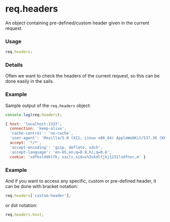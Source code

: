 # req.headers

An object containing pre-defined/custom header given in the current request.

### Usage

```javascript
req.headers;
```

### Details

Often we want to check the headers of the current request, so this can be done easily in the sails.

### Example

Sample output of the `req.headers` object:

```javascript
console.log(req.headers);

{ host: 'localhost:1337',
  connection: 'keep-alive',
  'cache-control': 'no-cache',
  'user-agent': 'Mozilla/5.0 (X11; Linux x86_64) AppleWebKit/537.36 (KHTML, like Gecko) Chrome/41.0.2272.89 Safari/537.36',
  accept: '*/*',
  'accept-encoding': 'gzip, deflate, sdch',
  'accept-language': 'en-US,en;q=0.8,hi;q=0.6',
  cookie: 'sdfkslddklfk; sails.sid=s%3skdlfjkj1231lsdfnsc,m' }
```
  
  
### Example 

And if you want to access any specific, custom or pre-defined header, it can be done with bracket notation:

```javascript
req.headers['custom-header'];
```

or dot notation:

```javascript
req.headers.host;
```
<docmeta name="displayName" value="req.headers">
